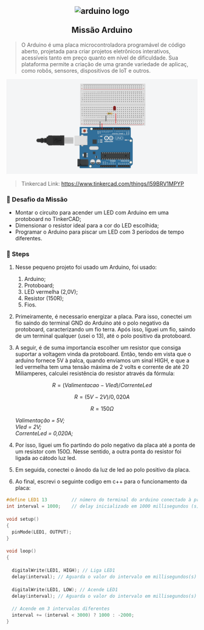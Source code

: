 <h2 align="center">
    <img src="https://www.redbytes.in/wp-content/uploads/2018/04/arduino-1-logo-png-transparent.png" alt="arduino logo" height="200" width="200"></br>
    <br> Missão Arduino </br>
</h2>

> O Arduino é uma placa microcontroladora programável de código aberto, projetada para criar projetos eletrônicos interativos, acessíveis tanto em preço quanto em nível de dificuldade. Sua plataforma permite a criação de uma grande variedade de aplicaç, como robôs, sensores, dispositivos de IoT e outros. 

<img src="./circuito.png"> </igm>
>Tinkercad Link: https://www.tinkercad.com/things/l59BRV1MPYP

### 🎯 Desafio da Missão
- Montar o circuito para acender um LED com Arduino em uma protoboard no TinkerCAD;
- Dimensionar o resistor ideal para a cor do LED escolhida;
- Programar o Arduino para piscar um LED com 3 períodos de tempo diferentes.

### 📒 Steps
1. Nesse pequeno projeto foi usado um Arduino, foi usado:
    1. Arduino;
    2. Protoboard;
    3. LED vermelha (2,0V);
    4. Resistor (150R);
    5. Fios.
    
2. Primeiramente, é necessario energizar a placa. Para isso, conectei um fio saindo do terminal GND do Arduino até o polo negativo da protoboard, caracterizando um fio terra. Após isso, liguei um fio, saindo de um terminal qualquer (usei o 13), até o polo positivo da protoboard.

3. A seguir, é de suma importancia escolher um resistor que consiga suportar a voltagem vinda da protoboard. Então, tendo em vista que o arduino fornece 5V à palca, quando enviamos um sinal HIGH, e que a led vermelha tem uma tensão máxima de 2 volts e corrente de até 20 Miliamperes, calculei resistência do resistor através da fórmula:

$$
R = (Valimentacao - Vled)/CorrenteLed
$$

$$
R = (5V -  2V)/0,020A
$$

$$
R = 150Ω
$$

<ul>
    <em> Valimentação = 5V; </em><br>
    <em> Vled = 2V; </em><br>
    <em> CorrenteLed = 0,020A; </em>
    
</ul>

4. Por isso, liguei um fio partindo do polo negativo da placa até a ponta de um resistor com 150Ω. Nesse sentido, a outra ponta do resistor foi ligada ao cátodo luz led.

5. Em seguida, conectei o ânodo da luz de led ao polo positivo da placa.

6. Ao final, escrevi o seguinte codigo em c++ para o funcionamento da placa:

``` cpp
#define LED1 13         // número do terminal do arduino conectado à protoboard
int interval = 1000;    // delay inicializado em 1000 millisegundos (s)	

void setup()
{
  pinMode(LED1, OUTPUT);
}

void loop()
{
  
  digitalWrite(LED1, HIGH); // Liga LED1
  delay(interval); // Aguarda o valor do intervalo em millisegundos(s)
  
  digitalWrite(LED1, LOW); // Acende LED1
  delay(interval); // Aguarda o valor do intervalo em millisegundos(s)
   
  // Acende em 3 intervalos diferentes
  interval += (interval < 3000) ? 1000 : -2000;
}
```
